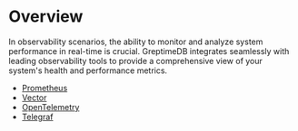 # Overview

In observability scenarios,
the ability to monitor and analyze system performance in real-time is crucial.
GreptimeDB integrates seamlessly with leading observability tools to provide a comprehensive view of your system's health and performance metrics. 

- [Prometheus](prometheus.md)
- [Vector](vector.md)
- [OpenTelemetry](opentelemetry.md)
- [Telegraf](telegraf.md)

